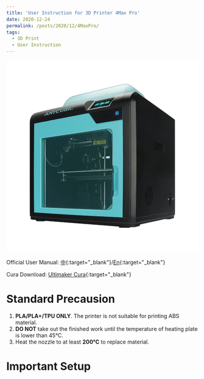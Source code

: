 ```yaml
---
title: 'User Instruction for 3D Printer 4Max Pro'
date: 2020-12-24
permalink: /posts/2020/12/4MaxPro/
tags:
  - 3D Print
  - User Instruction
---
```

![4MaxPro](/images/4MaxPro.jpg)

Official User Manual: [中](http://yzhangec.github.io/files/4MaxPro_zh.pdf){:target="_blank"}/[En](http://yzhangec.github.io/files/4MaxPro_en.pdf){:target="_blank"}

Cura Download: [Ultimaker Cura](https://ultimaker.com/software/ultimaker-cura){:target="_blank"}

Standard Precausion
======
1. **PLA/PLA+/TPU ONLY**. The printer is not suitable for printing ABS material. 
2. **DO NOT** take out the finished work until the temperature of heating plate is lower than 45°C.
3. Heat the nozzle to at least **200°C** to replace material.

Important Setup
======
